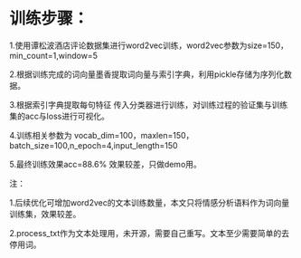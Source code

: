 # 训练步骤：
1.使用谭松波酒店评论数据集进行word2vec训练，word2vec参数为size=150，min_count=1,window=5

2.根据训练完成的词向量墨香提取词向量与索引字典，利用pickle存储为序列化数据。

3.根据索引字典提取每句特征 传入分类器进行训练，对训练过程的验证集与训练集的acc与loss进行可视化。

4.训练相关参数为 vocab_dim=100，maxlen=150，batch_size=100,n_epoch=4,input_length=150

5.最终训练效果acc=88.6% 效果较差，只做demo用。

注：

1.后续优化可增加word2vec的文本训练数量，本文只将情感分析语料作为词向量训练集，效果较差。

2.process_txt作为文本处理用，未开源，需要自己重写。文本至少需要简单的去停用词。
